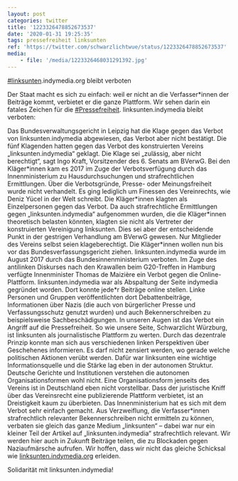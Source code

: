 ```yaml
---
layout: post
categories: twitter
title: '1223326478852673537'
date: '2020-01-31 19:25:35'
tags: pressefreiheit linksunten
ref: 'https://twitter.com/schwarzlichtwue/status/1223326478852673537'
media:
    - file: '/media/1223326468031291392.jpg'
---
```

[#linksunten](/t/linksunten).indymedia.org bleibt verboten

 

Der Staat macht es sich zu einfach: weil er nicht an die Verfasser\*innen der Beiträge kommt, verbietet er die ganze Plattform. Wir sehen darin ein fatales Zeichen für die [#Pressefreiheit](/t/pressefreiheit). 
linksunten.indymedia bleibt verboten:

Das Bundesverwaltungsgericht in Leipzig hat die Klage gegen das Verbot von linksunten.indymedia abgewiesen, das Verbot aber nicht bestätigt. Die fünf Klagenden hatten gegen das Verbot des konstruierten Vereins „linksunten.indymedia“ geklagt.
Die Klage sei „zulässig, aber nicht berechtigt“, sagt Ingo Kraft, Vorsitzender des 6. Senats am BVerwG. Bei den Kläger\*innen kam es 2017 im Zuge der Verbotsverfügung durch das Innenministerium zu Hausdurchsuchungen und strafrechtlichen Ermittlungen.
Über die Verbotsgründe, Presse- oder Meinungsfreiheit wurde nicht verhandelt. Es ging lediglich um Finessen des Vereinrechts, wie Deniz Yücel in der Welt schreibt. Die Kläger\*innen klagten als Einzelpersonen gegen das Verbot.
Da auch strafrechtliche Ermittlungen gegen „linksunten.indymedia“ aufgenommen wurden, die die Kläger\*innen theoretisch belasten könnten, klagten sie nicht als Vertreter der konstruierten Vereinigung linksunten.
Dies sei aber der entscheidende Punkt in der gestrigen Verhandlung am BVerwG gewesen. Nur Mitglieder des Vereins selbst seien klageberechtigt. Die Kläger\*innen wollen nun bis vor das Bundesverfassungsgericht ziehen.
linksunten.indymedia wurde im August 2017 durch das Bundesinnenministerium verboten. Im Zuge des antilinken Diskurses nach den Krawallen beim G20-Treffen in Hamburg verfügte Innenminister Thomas de Maizière ein Verbot gegen die Online-Plattform.
linksunten.indymedia war als Abspaltung der Seite indymedia gegründet worden. Dort konnte jede\*r Beiträge online stellen.
Linke Personen und Gruppen veröffentlichten dort Debattenbeiträge, Informationen über Nazis (die auch von bürgerlicher Presse und Verfassungsschutz genutzt wurden) und auch Bekennerschreiben zu beispielsweise Sachbeschädigungen.
In unseren Augen ist das Verbot ein Angriff auf die Pressefreiheit. So wie unsere Seite, Schwarzlicht Würzburg, ist linksunten als journalistische Plattform zu werten. Durch das dezentrale Prinzip konnte man sich aus verschiedenen linken Perspektiven über Geschehenes informieren.
Es darf nicht zensiert werden, wo gerade welche politischen Aktionen verübt werden. Dafür war linksunten eine wichtige Informationsquelle und die Stärke lag eben in der autonomen Struktur.
Deutsche Gerichte und Institutionen verstehen die autonomen Organisationsformen wohl nicht. Eine Organisationsform jenseits des Vereins ist in Deutschland eben nicht vorstellbar.
Dass der juristische Kniff über das Vereinsrecht eine publizierende Plattform verbietet, ist an Dreistigkeit kaum zu überbieten. Das Innenministerium hat es sich mit dem Verbot sehr einfach gemacht.
Aus Verzweiflung, die Verfasser\*innen strafrechtlich relevanter Bekennerschreiben nicht ermitteln zu können, verbaten sie gleich das ganze Medium „linksunten“ – dabei war nur ein kleiner Teil der Artikel auf „linksunten.indymedia“ strafrechtlich relevant.
Wir werden hier auch in Zukunft Beiträge teilen, die zu Blockaden gegen Naziaufmärsche aufrufen. Wir hoffen, dass wir nicht das gleiche Schicksal wie [linksunten.indymedia.org](http://linksunten.indymedia.org) erleiden. 



Solidarität mit linksunten.indymedia!